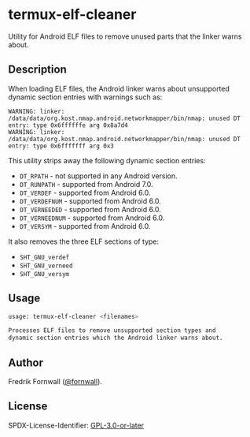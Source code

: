 # termux-elf-cleaner
Utility for Android ELF files to remove unused parts that the linker warns about.

## Description
When loading ELF files, the Android linker warns about unsupported dynamic section entries with warnings such as:

    WARNING: linker: /data/data/org.kost.nmap.android.networkmapper/bin/nmap: unused DT entry: type 0x6ffffffe arg 0x8a7d4
    WARNING: linker: /data/data/org.kost.nmap.android.networkmapper/bin/nmap: unused DT entry: type 0x6fffffff arg 0x3

This utility strips away the following dynamic section entries:

- `DT_RPATH` - not supported in any Android version.
- `DT_RUNPATH` - supported from Android 7.0.
- `DT_VERDEF` - supported from Android 6.0.
- `DT_VERDEFNUM` - supported from Android 6.0.
- `DT_VERNEEDED` - supported from Android 6.0.
- `DT_VERNEEDNUM` - supported from Android 6.0.
- `DT_VERSYM` - supported from Android 6.0.

It also removes the three ELF sections of type:

- `SHT_GNU_verdef`
- `SHT_GNU_verneed`
- `SHT_GNU_versym`

## Usage
```sh
usage: termux-elf-cleaner <filenames>

Processes ELF files to remove unsupported section types and
dynamic section entries which the Android linker warns about.
```

## Author
Fredrik Fornwall ([@fornwall](https://github.com/fornwall)).

## License

SPDX-License-Identifier: [GPL-3.0-or-later](https://spdx.org/licenses/GPL-3.0-or-later.html)
